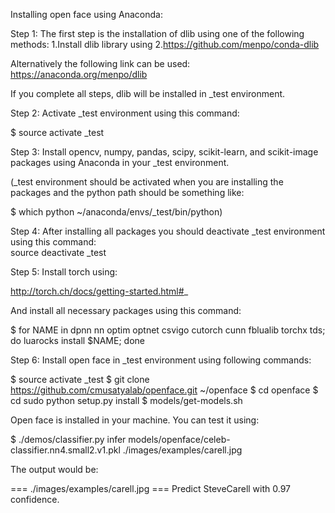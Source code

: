 Installing open face using Anaconda:

Step 1: The first step is the installation of dlib using one of the following methods:
1.Install dlib library using
2.https://github.com/menpo/conda-dlib

Alternatively the following link can be used:
https://anaconda.org/menpo/dlib

If you complete all steps, dlib will be installed in _test environment.

Step 2: Activate _test environment using this command:

$ source activate _test

Step 3: Install opencv, numpy, pandas, scipy, scikit-learn, and scikit-image packages using Anaconda in your _test environment.

(_test environment should be activated when you are installing the packages and the python path should be something like:

$ which python ~/anaconda/envs/_test/bin/python)

Step 4: After installing all packages you should deactivate _test environment using this command: <br />
source deactivate _test

Step 5: Install torch using:

http://torch.ch/docs/getting-started.html#_

And install all necessary packages using this command:

$ for NAME in dpnn nn optim optnet csvigo cutorch cunn fblualib torchx tds; do luarocks install $NAME; done

Step 6: Install open face in _test environment using following commands:

$ source activate _test $ git clone https://github.com/cmusatyalab/openface.git ~/openface $ cd openface $ cd sudo python setup.py install $ models/get-models.sh

Open face is installed in your machine. You can test it using:

$ ./demos/classifier.py infer models/openface/celeb-classifier.nn4.small2.v1.pkl ./images/examples/carell.jpg

The output would be:

=== ./images/examples/carell.jpg === Predict SteveCarell with 0.97 confidence.
